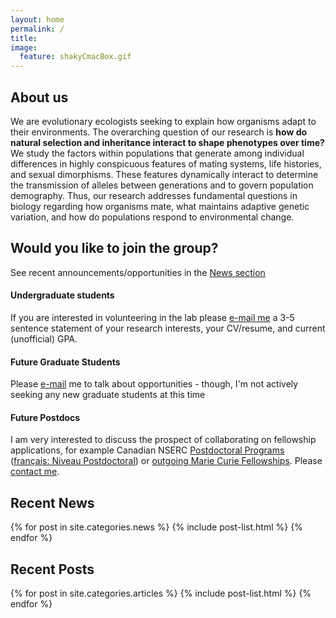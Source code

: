 ```yaml
---
layout: home
permalink: /
title:
image:
  feature: shakyCmacBox.gif  
---
```


## About us

We are evolutionary ecologists seeking to explain how organisms adapt to their environments. The overarching question of our research is **how do natural selection and inheritance interact to shape phenotypes over time?** We study the factors within populations that generate among individual differences in highly conspicuous features of mating systems, life histories, and sexual dimorphisms. These features dynamically interact to determine the transmission of alleles between generations and to govern population demography. Thus, our research addresses fundamental questions in biology regarding how organisms mate, what maintains adaptive genetic variation, and how do populations respond to environmental change. 

## Would you like to join the group?

See recent announcements/opportunities in the [News section](./news)

#### Undergraduate students
If you are interested in volunteering in the lab please [e-mail me](mailto:terps@auburn.edu) a 3-5 sentence statement of your research interests, your CV/resume, and current (unofficial) GPA.

#### Future Graduate Students
Please [e-mail](mailto:terps@auburn.edu) me to talk about opportunities - though, I'm not actively seeking any new graduate students at this time

#### Future Postdocs
I am very interested to discuss the prospect of collaborating on fellowship applications, for example Canadian NSERC [Postdoctoral Programs](http://www.nserc-crsng.gc.ca/Students-Etudiants/PD-NP/index_eng.asp) ([fran&ccedil;ais: Niveau Postdoctoral](http://www.nserc-crsng.gc.ca/Students-Etudiants/PD-NP/index_fra.asp)) or [outgoing Marie Curie Fellowships](https://ec.europa.eu/research/mariecurieactions/node_en). Please [contact me](mailto:terps@auburn.edu).

 

## Recent News

<div class="tiles">
{% for post in site.categories.news %}
	{% include post-list.html %}
{% endfor %}
</div><!-- /.tiles -->


## Recent Posts

<div class="tiles">
{% for post in site.categories.articles %}
	{% include post-list.html %}
{% endfor %}
</div><!-- /.tiles -->

